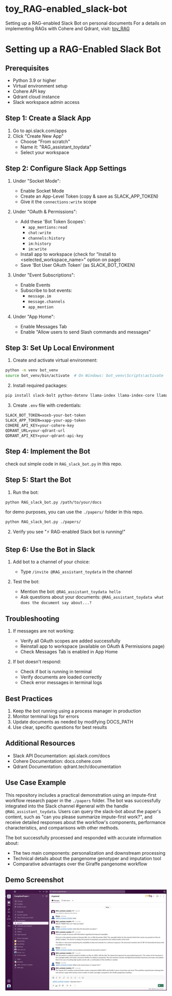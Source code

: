 # toy_RAG-enabled_slack-bot
Setting up a RAG-enabled Slack Bot on personal documents 
For a details on implementing RAGs with Cohere and Qdrant, visit: [toy_RAG](https://github.com/kvaddad1/toy_RAG)

# Setting up a RAG-Enabled Slack Bot

## Prerequisites
- Python 3.9 or higher
- Virtual environment setup
- Cohere API key
- Qdrant cloud instance
- Slack workspace admin access

## Step 1: Create a Slack App
1. Go to api.slack.com/apps
2. Click "Create New App"
   - Choose "From scratch"
   - Name it: "RAG_assistant_toydata"
   - Select your workspace

## Step 2: Configure Slack App Settings
1. Under "Socket Mode":
   - Enable Socket Mode
   - Create an App-Level Token (copy & save as SLACK_APP_TOKEN)
   - Give it the `connections:write` scope

2. Under "OAuth & Permissions":
   - Add these 'Bot Token Scopes':
     - `app_mentions:read`
     - `chat:write`
     - `channels:history`
     - `im:history`
     - `im:write`
   - Install app to workspace (check for "Install to <selected_workspace_name>" option on page)
   - Save 'Bot User OAuth Token' (as SLACK_BOT_TOKEN)

3. Under "Event Subscriptions":
   - Enable Events
   - Subscribe to bot events:
     - `message.im`
     - `message.channels`
     - `app_mention`

4. Under "App Home":
   - Enable Messages Tab
   - Enable "Allow users to send Slash commands and messages"

## Step 3: Set Up Local Environment
1. Create and activate virtual environment:
```bash
python -m venv bot_venv
source bot_venv/bin/activate  # On Windows: bot_venv\Scripts\activate
```

2. Install required packages:
```bash
pip install slack-bolt python-dotenv llama-index llama-index-core llama-index-vector-stores-qdrant llama-index-embeddings-cohere llama-index-llms-cohere cohere qdrant-client

```

3. Create `.env` file with credentials:
```env
SLACK_BOT_TOKEN=xoxb-your-bot-token
SLACK_APP_TOKEN=xapp-your-app-token
COHERE_API_KEY=your-cohere-key
QDRANT_URL=your-qdrant-url
QDRANT_API_KEY=your-qdrant-api-key
```

## Step 4: Implement the Bot
check out simple code in `RAG_slack_bot.py` in this repo.


## Step 5: Start the Bot
1. Run the bot:
```
python RAG_slack_bot.py /path/to/your/docs
```
for demo purposes, you can use the `./papers/` folder in this repo.
```
python RAG_slack_bot.py ./papers/
```

2. Verify you see "⚡ RAG-enabled Slack bot is running!"

## Step 6: Use the Bot in Slack
1. Add bot to a channel of your choice:
   - Type `/invite @RAG_assistant_toydata` in the channel

2. Test the bot:
   - Mention the bot: `@RAG_assistant_toydata hello`
   - Ask questions about your documents: `@RAG_assistant_toydata what does the document say about...?`

## Troubleshooting
1. If messages are not working:
   - Verify all OAuth scopes are added successfully
   - Reinstall app to workspace (available on OAuth & Permissions page)
   - Check Messages Tab is enabled in App Home

2. If bot doesn't respond:
   - Check if bot is running in terminal
   - Verify documents are loaded correctly
   - Check error messages in terminal logs

## Best Practices
1. Keep the bot running using a process manager in production
2. Monitor terminal logs for errors
3. Update documents as needed by modifying DOCS_PATH
4. Use clear, specific questions for best results

## Additional Resources
- Slack API Documentation: api.slack.com/docs
- Cohere Documentation: docs.cohere.com
- Qdrant Documentation: qdrant.tech/documentation

## Use Case Example
This repository includes a practical demonstration using an impute-first workflow research paper in the `./papers` folder. The bot was successfully integrated into the Slack channel #general with the handle `@RAG_assistant_toydata`. Users can query the slack-bot about the paper's content, such as "can you please summarize impute-first work?", and receive detailed responses about the workflow's components, performance characteristics, and comparisons with other methods.

The bot successfully processed and responded with accurate information about:
- The two main components: personalization and downstream processing
- Technical details about the pangenome genotyper and imputation tool
- Comparative advantages over the Giraffe pangenome workflow

## Demo Screenshot
![RAG Slack Bot Demo](./images/rag_slack_demo.png)
